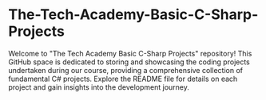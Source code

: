 # The-Tech-Academy-Basic-C-Sharp-Projects


Welcome to "The Tech Academy Basic C-Sharp Projects" repository! This GitHub space is dedicated to storing and showcasing the coding projects undertaken during our course, providing a comprehensive collection of fundamental C# projects. Explore the README file for details on each project and gain insights into the development journey.
